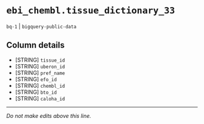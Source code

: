 # `ebi_chembl.tissue_dictionary_33`
`bq-1` | `bigquery-public-data`

## Column details
* [STRING]    `tissue_id`
* [STRING]    `uberon_id`
* [STRING]    `pref_name`
* [STRING]    `efo_id`
* [STRING]    `chembl_id`
* [STRING]    `bto_id`
* [STRING]    `caloha_id`

-------------------------------------------------------------------------------
*Do not make edits above this line.*
